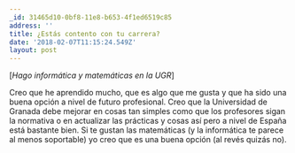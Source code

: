 ```yaml
---
_id: 31465d10-0bf8-11e8-b653-4f1ed6519c85
address: ''
title: ¿Estás contento con tu carrera?
date: '2018-02-07T11:15:24.549Z'
layout: post
---
```

 
 [*Hago informática y matemáticas en la UGR*]
 
Creo que he aprendido mucho, que es algo que me gusta y que ha sido una buena opción a nivel de futuro profesional. Creo que la Universidad de Granada debe mejorar en cosas tan simples como que los profesores sigan la normativa o en actualizar las prácticas y cosas así pero a nivel de España está bastante bien. Si te gustan las matemáticas (y la informática te parece al menos soportable) yo creo que es una buena opción (al revés quizás no).
